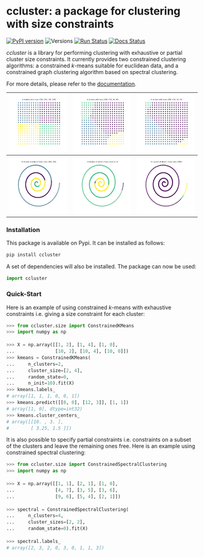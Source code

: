 # ccluster: a package for clustering with size constraints

[![PyPI version](https://badge.fury.io/py/ccluster.svg)](https://pypi.org/project/ccluster) 
![Versions](https://img.shields.io/badge/python-3.10%20%7C%203.11%20%7C%203.12-4AC51C)
[![Run Status](https://github.com/chakib401/ccluster/actions/workflows/python-test.yml/badge.svg)](https://github.com/chakib401/ccluster/actions) 
[![Docs Status](https://readthedocs.org/projects/ccluster/badge/?version=latest)](https://ccluster.readthedocs.io/)

*ccluster* is a library for performing clustering with exhaustive or partial cluster size constraints. 
It currently provides two constrained clustering algorithms: a constrained *k*-means suitable for euclidean data, and a constrained graph clustering algorithm based on spectral clustering.


For more details, please refer to the [documentation](https://ccluster.readthedocs.io/). 

| ![k-means example 1](https://raw.githubusercontent.com/chakib401/ccluster/main/docs_src/_static/km1.png)             | ![k-means example 2](https://raw.githubusercontent.com/chakib401/ccluster/main/docs_src/_static/km2.png)             | ![k-means example 3](https://raw.githubusercontent.com/chakib401/ccluster/main/docs_src/_static/km3.png)            |
|----------------------------------------------------------|----------------------------------------------------------|---------------------------------------------------------|
| ![spectral clustering example 1](https://raw.githubusercontent.com/chakib401/ccluster/main/docs_src/_static/sc1.png) | ![spectral clustering example 2](https://raw.githubusercontent.com/chakib401/ccluster/main/docs_src/_static/sc2.png) | ![spectral clustering example 3](https://raw.githubusercontent.com/chakib401/ccluster/main/docs_src/_static/sc3.png) |

### Installation

This package is available on Pypi. It can be installed as follows:
```bash
pip install ccluster
```

A set of dependencies will also be installed. The package can now be used:

```python
import ccluster
```

### Quick-Start

Here is an example of using constrained $k$-means with exhaustive constraints i.e. giving a size constraint for each cluster:

 ```python
>>> from ccluster.size import ConstrainedKMeans
>>> import numpy as np

>>> X = np.array([[1, 2], [1, 4], [1, 0],
...               [10, 2], [10, 4], [10, 0]])
>>> kmeans = ConstrainedKMeans(
...     n_clusters=2,
...     cluster_size=[2, 4],
...     random_state=0,
...     n_init=10).fit(X)
>>> kmeans.labels_
# array([1, 1, 1, 0, 0, 1])  
>>> kmeans.predict([[0, 0], [12, 3]], [1, 1])
# array([1, 0], dtype=int32)  
>>> kmeans.cluster_centers_
# array([[10. , 3. ],  
#        [ 3.25, 1.5 ]])  
```  

It is also possible to specify partial constraints i.e. constraints on a subset of the clusters and leave the remaining ones free. Here is an example using constrained spectral clustering:

 ```python
>>> from ccluster.size import ConstrainedSpectralClustering
>>> import numpy as np

>>> X = np.array([[1, 1], [2, 1], [1, 0],
...               [4, 7], [3, 5], [3, 6],
...               [9, 6], [5, 4], [2, 1]])

>>> spectral = ConstrainedSpectralClustering(
...     n_clusters=4, 
...     cluster_sizes=[2, 2],
...     random_state=0).fit(X)

>>> spectral.labels_
# array([2, 3, 2, 0, 3, 0, 1, 1, 3])

```

